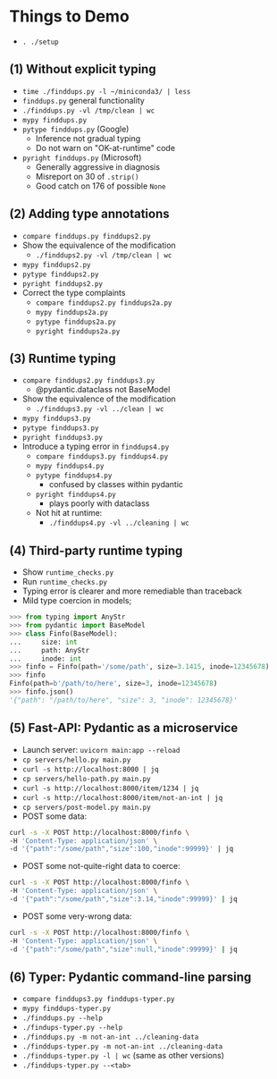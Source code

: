 # Things to Demo

- `. ./setup`

## (1) Without explicit typing
- `time ./finddups.py -l ~/miniconda3/ | less`
- `finddups.py` general functionality
- `./finddups.py -vl /tmp/clean | wc`
- `mypy finddups.py`
- `pytype finddups.py` (Google)
  - Inference not gradual typing
  - Do not warn on "OK-at-runtime" code
- `pyright finddups.py` (Microsoft)
  - Generally aggressive in diagnosis
  - Misreport on 30 of `.strip()`
  - Good catch on 176 of possible `None`

## (2) Adding type annotations

- `compare finddups.py finddups2.py`
- Show the equivalence of the modification
  - `./finddups2.py -vl /tmp/clean | wc`
- `mypy finddups2.py`
- `pytype finddups2.py`
- `pyright finddups2.py`
- Correct the type complaints
  - `compare finddups2.py finddups2a.py`
  - `mypy finddups2a.py`
  - `pytype finddups2a.py`
  - `pyright finddups2a.py`

## (3) Runtime typing

- `compare finddups2.py finddups3.py`
  - @pydantic.dataclass not BaseModel 
- Show the equivalence of the modification
  - `./finddups3.py -vl ../clean | wc`
- `mypy finddups3.py`
- `pytype finddups3.py`
- `pyright finddups3.py`
- Introduce a typing error in `finddups4.py`
  - `compare finddups3.py finddups4.py`
  - `mypy finddups4.py`
  - `pytype finddups4.py`
    - confused by classes within pydantic
  - `pyright finddups4.py` 
    - plays poorly with dataclass
  - Not hit at runtime:
    - `./finddups4.py -vl ../cleaning | wc`

## (4) Third-party runtime typing

- Show `runtime_checks.py`
- Run `runtime_checks.py`
- Typing error is clearer and more remediable than traceback
- Mild type coercion in models;

```python
>>> from typing import AnyStr
>>> from pydantic import BaseModel
>>> class Finfo(BaseModel):
...     size: int
...     path: AnyStr
...     inode: int
>>> finfo = Finfo(path='/some/path', size=3.1415, inode=12345678)
>>> finfo
Finfo(path=b'/path/to/here', size=3, inode=12345678)
>>> finfo.json()
'{"path": "/path/to/here", "size": 3, "inode": 12345678}'
```

## (5) Fast-API: Pydantic as a microservice

- Launch server: `uvicorn main:app --reload`
- `cp servers/hello.py main.py`
- `curl -s http://localhost:8000 | jq`
- `cp servers/hello-path.py main.py`
- `curl -s http://localhost:8000/item/1234 | jq`
- `curl -s http://localhost:8000/item/not-an-int | jq`
- `cp servers/post-model.py main.py`
- POST some data:

```bash
curl -s -X POST http://localhost:8000/finfo \
-H 'Content-Type: application/json' \
-d '{"path":"/some/path","size":100,"inode":99999}' | jq
```

- POST some not-quite-right data to coerce:

```bash
curl -s -X POST http://localhost:8000/finfo \
-H 'Content-Type: application/json' \
-d '{"path":"/some/path","size":3.14,"inode":99999}' | jq
```

- POST some very-wrong data:

```bash
curl -s -X POST http://localhost:8000/finfo \
-H 'Content-Type: application/json' \
-d '{"path":"/some/path","size":null,"inode":99999}' | jq
```

## (6) Typer: Pydantic command-line parsing

- `compare finddups3.py finddups-typer.py`
- `mypy finddups-typer.py`
- `./finddups.py --help`
- `./findups-typer.py --help`
- `./finddups.py -m not-an-int ../cleaning-data`
- `./finddups-typer.py -m not-an-int ../cleaning-data`
- `./finddups-typer.py -l | wc` (same as other versions)
- `./finddups-typer.py --<tab>`
